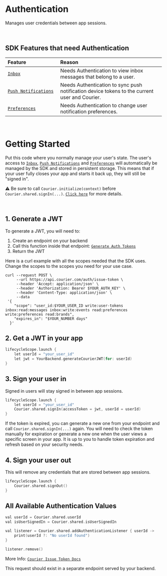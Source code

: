 # Authentication

Manages user credentials between app sessions.

&emsp;

## SDK Features that need Authentication

<table>
    <thead>
        <tr>
            <th width="250px" align="left">Feature</th>
            <th width="750px" align="left">Reason</th>
        </tr>
    </thead>
    <tbody>
        <tr width="600px">
            <td align="left">
                <a href="https://github.com/trycourier/courier-android/blob/master/Docs/Inbox.md">
                    <code>Inbox</code>
                </a>
            </td>
            <td align="left">
                Needs Authentication to view inbox messages that belong to a user.
            </td>
        </tr>
        <tr width="600px">
            <td align="left">
                <a href="https://github.com/trycourier/courier-android/blob/master/Docs/PushNotifications.md">
                    <code>Push Notifications</code>
                </a>
            </td>
            <td align="left">
                Needs Authentication to sync push notification device tokens to the current user and Courier.
            </td>
        </tr>
        <tr width="600px">
            <td align="left">
                <a href="https://github.com/trycourier/courier-android/blob/master/Docs/Preferences.md">
                    <code>Preferences</code>
                </a>
            </td>
            <td align="left">
                Needs Authentication to change user notification preferences.
            </td>
        </tr>
    </tbody>
</table>

&emsp;

# Getting Started

Put this code where you normally manage your user's state. The user's access to [`Inbox`](https://github.com/trycourier/courier-android/blob/master/Docs/Inbox.md), [`Push Notifications`](https://github.com/trycourier/courier-android/blob/master/Docs/PushNotifications.md) and [`Preferences`](https://github.com/trycourier/courier-android/blob/master/Docs/Preferences.md) will automatically be managed by the SDK and stored in persistent storage. This means that if your user fully closes your app and starts it back up, they will still be "signed in".

⚠️ Be sure to call `Courier.initialize(context)` before `Courier.shared.signIn(...)`. [`Click here`](https://github.com/trycourier/courier-android#3-initialize-the-sdk) for more details.

&emsp;

## 1. Generate a JWT

To generate a JWT, you will need to:
1. Create an endpoint on your backend
2. Call this function inside that endpoint: [`Generate Auth Tokens`](https://www.courier.com/docs/reference/auth/issue-token/)
3. Return the JWT

Here is a curl example with all the scopes needed that the SDK uses. Change the scopes to the scopes you need for your use case.

```curl
curl --request POST \
     --url https://api.courier.com/auth/issue-token \
     --header 'Accept: application/json' \
     --header 'Authorization: Bearer $YOUR_AUTH_KEY' \
     --header 'Content-Type: application/json' \
     --data
 '{
    "scope": "user_id:$YOUR_USER_ID write:user-tokens inbox:read:messages inbox:write:events read:preferences write:preferences read:brands",
    "expires_in": "$YOUR_NUMBER days"
  }'
```

## 2. Get a JWT in your app

```kotlin
lifecycleScope.launch {
    let userId = "your_user_id"
    let jwt = YourBackend.generateCourierJWT(for: userId)
}
```

## 3. Sign your user in

Signed in users will stay signed in between app sessions.

```kotlin
lifecycleScope.launch {
    let userId = "your_user_id"
    Courier.shared.signIn(accessToken = jwt, userId = userId)
}
```

If the token is expired, you can generate a new one from your endpoint and call `Courier.shared.signIn(...)` again. You will need to check the token manually for expiration or generate a new one when the user views a specific screen in your app. It is up to you to handle token expiration and refresh based on your security needs.

## 4. Sign your user out

This will remove any credentials that are stored between app sessions.

```swift
lifecycleScope.launch {
    Courier.shared.signOut()
}
```

## All Available Authentication Values

```swift
val userId = Courier.shared.userId
val isUserSignedIn = Courier.shared.isUserSignedIn

val listener = Courier.shared.addAuthenticationListener { userId ->
    print(userId ?: "No userId found")
}

listener.remove()
```

More Info: [`Courier Issue Token Docs`](https://www.courier.com/docs/reference/auth/issue-token/)

This request should exist in a separate endpoint served by your backend.
